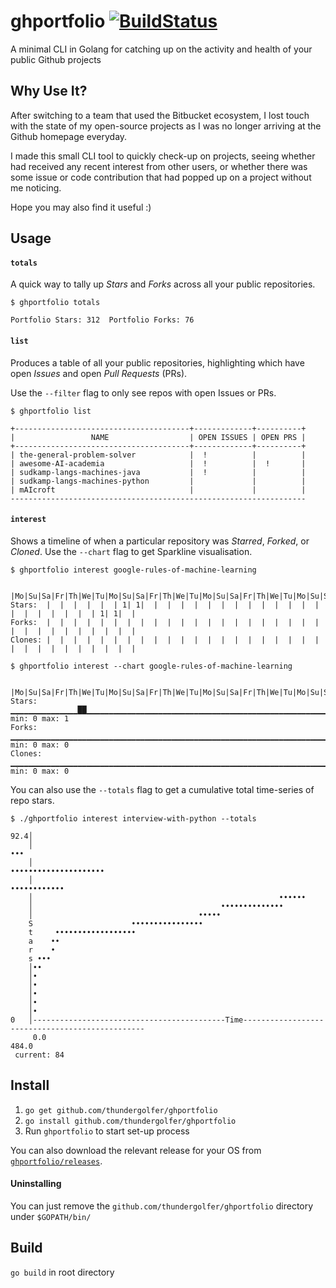 # ghportfolio [![BuildStatus](https://travis-ci.com/thundergolfer/ghportfolio.svg?token=yHGWQ42iK2BPk1FjaUMc&branch=master)](https://travis-ci.com/thundergolfer/ghportfolio)
A minimal CLI in Golang for catching up on the activity and health of your public Github projects

## Why Use It?

After switching to a team that used the Bitbucket ecosystem, I lost touch with the state of my open-source projects as I was no longer arriving at the Github homepage everyday.

I made this small CLI tool to quickly check-up on projects, seeing whether had received any recent interest from other users, or whether there was some issue or code contribution that had popped up on a project without me noticing.

Hope you may also find it useful :)

## Usage

#### `totals`

A quick way to tally up *Stars* and *Forks* across all your public repositories.

```
$ ghportfolio totals

Portfolio Stars: 312  Portfolio Forks: 76
```

#### `list`

Produces a table of all your public repositories, highlighting which have open *Issues* and open *Pull Requests* (PRs).

Use the `--filter` flag to only see repos with open Issues or PRs.

```
$ ghportfolio list

+---------------------------------------+-------------+----------+
|                 NAME                  | OPEN ISSUES | OPEN PRS |
+---------------------------------------+-------------+----------+
| the-general-problem-solver            |  !          |          |
| awesome-AI-academia                   |  !          |  !       |
| sudkamp-langs-machines-java           |  !          |          |
| sudkamp-langs-machines-python         |             |          |
| mAIcroft                              |             |          |
------------------------------------------------------------------
```

#### `interest`

Shows a timeline of when a particular repository was *Starred*, *Forked*, or *Cloned*. Use the `--chart` flag to get Sparkline visualisation.

```
$ ghportfolio interest google-rules-of-machine-learning

        |Mo|Su|Sa|Fr|Th|We|Tu|Mo|Su|Sa|Fr|Th|We|Tu|Mo|Su|Sa|Fr|Th|We|Tu|Mo|Su|Sa|Fr|Th|We|Tu|Mo|Su|
Stars:  |  |  |  |  |  | 1| 1|  |  |  |  |  |  |  |  |  |  |  |  |  |  |  |  |  |  |  |  | 1| 1|  |
Forks:  |  |  |  |  |  |  |  |  |  |  |  |  |  |  |  |  |  |  |  |  |  |  |  |  |  |  |  |  |  |  |
Clones: |  |  |  |  |  |  |  |  |  |  |  |  |  |  |  |  |  |  |  |  |  |  |  |  |  |  |  |  |  |  |
```

```
$ ghportfolio interest --chart google-rules-of-machine-learning

       |Mo|Su|Sa|Fr|Th|We|Tu|Mo|Su|Sa|Fr|Th|We|Tu|Mo|Su|Sa|Fr|Th|We|Tu|Mo|Su|Sa|Fr|Th|We|Tu|Mo|Su|
Stars:  ▁▁▁▁▁▁▁▁▁▁▁▁▁▁▁██▁▁▁▁▁▁▁▁▁▁▁▁▁▁▁▁▁▁▁▁▁▁▁▁▁▁▁▁▁▁▁▁▁▁▁▁▁▁▁▁▁▁▁▁▁▁▁▁▁▁▁▁▁▁▁▁▁▁▁▁██▁▁▁  min: 0 max: 1
Forks:  ▁▁▁▁▁▁▁▁▁▁▁▁▁▁▁▁▁▁▁▁▁▁▁▁▁▁▁▁▁▁▁▁▁▁▁▁▁▁▁▁▁▁▁▁▁▁▁▁▁▁▁▁▁▁▁▁▁▁▁▁▁▁▁▁▁▁▁▁▁▁▁▁▁▁▁▁▁▁▁▁▁▁▁▁▁▁▁▁▁▁  min: 0 max: 0
Clones: ▁▁▁▁▁▁▁▁▁▁▁▁▁▁▁▁▁▁▁▁▁▁▁▁▁▁▁▁▁▁▁▁▁▁▁▁▁▁▁▁▁▁▁▁▁▁▁▁▁▁▁▁▁▁▁▁▁▁▁▁▁▁▁▁▁▁▁▁▁▁▁▁▁▁▁▁▁▁▁▁▁▁▁▁▁▁▁▁▁▁  min: 0 max: 0
```

You can also use the `--totals` flag to get a cumulative total time-series of repo stars.

```
$ ./ghportfolio interest interview-with-python --totals

92.4│
    │                                                                                            •••
    │                                                                        •••••••••••••••••••••
    │                                                             ••••••••••••
    │                                                       ••••••
    │                                          ••••••••••••••
    │                                     •••••
    S                      ••••••••••••••••
    t     ••••••••••••••••••
    a    ••
    r    •
    s •••
    │••
    │•
    │•
    │•
    │•
    │•
0   │-------------------------------------------Time------------------------------------------------
     0.0                                                                                       484.0
 current: 84
 ```

## Install

1. `go get github.com/thundergolfer/ghportfolio`
2. `go install github.com/thundergolfer/ghportfolio`
3. Run `ghportfolio` to start set-up process

You can also download the relevant release for your OS from [`ghportfolio/releases`]( https://github.com/thundergolfer/ghportfolio/releases).

#### Uninstalling

You can just remove the `github.com/thundergolfer/ghportfolio` directory under `$GOPATH/bin/`

## Build

`go build` in root directory
